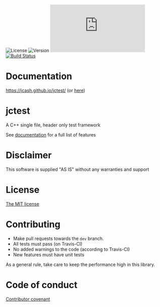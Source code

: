 
![License](https://img.shields.io/github/license/JCash/jctest?label=License) ![Version](https://img.shields.io/github/v/release/JCash/jctest?color=blue&label=Version&sort=semver) ![Size](https://img.shields.io/github/size/JCash/jctest/src/jc_test.h?color=green&label=jc_test.h) [![Build Status](https://github.com/JCash/jctest/actions/workflows/build.yml/badge.svg)](https://github.com/JCash/jctest/actions/workflows/build.yml)

# Documentation

https://jcash.github.io/jctest/ (or [here](./docs/index.md))

# jctest

A C++ single file, header only test framework

See [documentation](https://jcash.github.io/jctest) for a full list of features

# Disclaimer

This software is supplied "AS IS" without any warranties and support

# License

[The MIT license](http://choosealicense.com/licenses/mit/)

# Contributing

* Make pull requests towards the `dev` branch.
* All tests must pass (on Travis-CI)
* No added warnings to the code (according to Travis-CI)
* New features must have unit tests

As a general rule, take care to keep the performance high in this library.

# Code of conduct

[Contributor covenant](./CODE_OF_CONDUCT.md)

